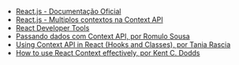  - <a href="https://pt-br.reactjs.org/docs/context.html" target="_blank">React.js - Documentação Oficial</a>
 - <a href="https://pt-br.reactjs.org/docs/context.html#consuming-multiple-contexts" target="_blank">React.js - Multiplos contextos na Context API</a>
 - <a href="https://chrome.google.com/webstore/detail/react-developer-tools/fmkadmapgofadopljbjfkapdkoienihi" target="_blank">React Developer Tools</a>
 - <a href="https://www.devmedia.com.br/react-js-passando-dados-com-context-api/42904" target="_blank">Passando dados com Context API, por Romulo Sousa</a>
 - <a href="https://www.taniarascia.com/using-context-api-in-react/" target="_blank">Using Context API in React (Hooks and Classes), por Tania Rascia</a>
 - <a href="https://kentcdodds.com/blog/how-to-use-react-context-effectively" target="_blank">How to use React Context effectively, por Kent C. Dodds</a>
